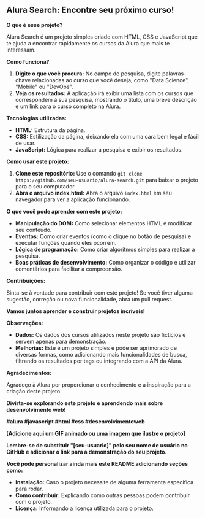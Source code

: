 ##  Alura Search: Encontre seu próximo curso!

**O que é esse projeto?**

Alura Search é um projeto simples criado com HTML, CSS e JavaScript que te ajuda a encontrar rapidamente os cursos da Alura que mais te interessam. 

**Como funciona?**

1. **Digite o que você procura:** No campo de pesquisa, digite palavras-chave relacionadas ao curso que você deseja, como "Data Science", "Mobile" ou "DevOps".
2. **Veja os resultados:** A aplicação irá exibir uma lista com os cursos que correspondem à sua pesquisa, mostrando o título, uma breve descrição e um link para o curso completo na Alura.

**Tecnologias utilizadas:**

* **HTML:** Estrutura da página.
* **CSS:** Estilização da página, deixando ela com uma cara bem legal e fácil de usar.
* **JavaScript:** Lógica para realizar a pesquisa e exibir os resultados.

**Como usar este projeto:**

1. **Clone este repositório:** Use o comando `git clone https://github.com/seu-usuario/alura-search.git` para baixar o projeto para o seu computador.
2. **Abra o arquivo index.html:** Abra o arquivo `index.html` em seu navegador para ver a aplicação funcionando.

**O que você pode aprender com este projeto:**

* **Manipulação do DOM:** Como selecionar elementos HTML e modificar seu conteúdo.
* **Eventos:** Como criar eventos (como o clique no botão de pesquisa) e executar funções quando eles ocorrem.
* **Lógica de programação:** Como criar algoritmos simples para realizar a pesquisa.
* **Boas práticas de desenvolvimento:** Como organizar o código e utilizar comentários para facilitar a compreensão.

**Contribuições:**

Sinta-se à vontade para contribuir com este projeto! Se você tiver alguma sugestão, correção ou nova funcionalidade, abra um pull request.

**Vamos juntos aprender e construir projetos incríveis!** 

**Observações:**

* **Dados:** Os dados dos cursos utilizados neste projeto são fictícios e servem apenas para demonstração.
* **Melhorias:** Este é um projeto simples e pode ser aprimorado de diversas formas, como adicionando mais funcionalidades de busca, filtrando os resultados por tags ou integrando com a API da Alura.

**Agradecimentos:**

Agradeço à Alura por proporcionar o conhecimento e a inspiração para a criação deste projeto.

**Divirta-se explorando este projeto e aprendendo mais sobre desenvolvimento web!**

**#alura #javascript #html #css #desenvolvimentoweb**

**[Adicione aqui um GIF animado ou uma imagem que ilustre o projeto]**

**Lembre-se de substituir "[seu-usuario]" pelo seu nome de usuário no GitHub e adicionar o link para a demonstração do seu projeto.**

**Você pode personalizar ainda mais este README adicionando seções como:**

* **Instalação:** Caso o projeto necessite de alguma ferramenta específica para rodar.
* **Como contribuir:** Explicando como outras pessoas podem contribuir com o projeto.
* **Licença:** Informando a licença utilizada para o projeto.


